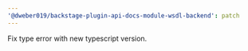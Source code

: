 ```yaml
---
'@dweber019/backstage-plugin-api-docs-module-wsdl-backend': patch
---
```


Fix type error with new typescript version.
